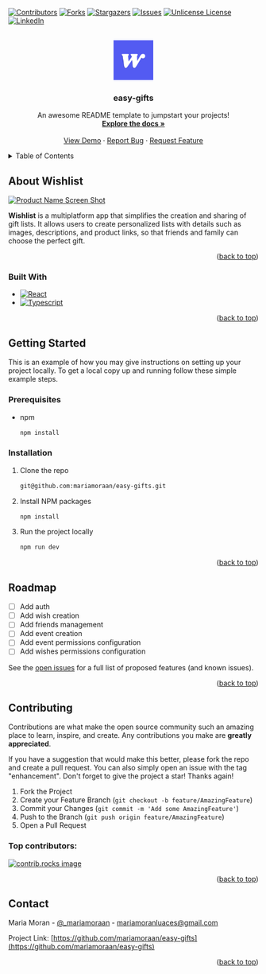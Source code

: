 <a id="readme-top"></a>

[![Contributors][contributors-shield]][contributors-url]
[![Forks][forks-shield]][forks-url]
[![Stargazers][stars-shield]][stars-url]
[![Issues][issues-shield]][issues-url]
[![Unlicense License][license-shield]][license-url]
[![LinkedIn][linkedin-shield]][linkedin-url]

<!-- PROJECT LOGO -->
<br />
<div align="center">
  <a href="https://github.com/mariamoraan/easy-gifts">
    <img src="./public/favicon.svg" alt="Logo" width="80" height="80">
  </a>

  <h3 align="center">easy-gifts</h3>

  <p align="center">
    An awesome README template to jumpstart your projects!
    <br />
    <a href="https://github.com/mariamoraan/easy-gifts"><strong>Explore the docs »</strong></a>
    <br />
    <br />
    <a href="https://github.com/mariamoraan/easy-gifts">View Demo</a>
    ·
    <a href="https://github.com/mariamoraan/easy-gifts/issues/new?labels=bug&template=bug-report---.md">Report Bug</a>
    ·
    <a href="https://github.com/mariamoraan/easy-gifts/issues/new?labels=enhancement&template=feature-request---.md">Request Feature</a>
  </p>
</div>

<!-- TABLE OF CONTENTS -->
<details>
  <summary>Table of Contents</summary>
  <ol>
    <li>
      <a href="#about-the-project">About The Project</a>
      <ul>
        <li><a href="#built-with">Built With</a></li>
      </ul>
    </li>
    <li>
      <a href="#getting-started">Getting Started</a>
      <ul>
        <li><a href="#prerequisites">Prerequisites</a></li>
        <li><a href="#installation">Installation</a></li>
      </ul>
    </li>
    <li><a href="#usage">Usage</a></li>
    <li><a href="#roadmap">Roadmap</a></li>
    <li><a href="#contributing">Contributing</a></li>
    <li><a href="#license">License</a></li>
    <li><a href="#contact">Contact</a></li>
    <li><a href="#acknowledgments">Acknowledgments</a></li>
  </ol>
</details>

<!-- ABOUT THE PROJECT -->

## About Wishlist

[![Product Name Screen Shot][product-screenshot]](https://example.com)

**Wishlist** is a multiplatform app that simplifies the creation and sharing of gift lists. It allows users to create personalized lists with details such as images, descriptions, and product links, so that friends and family can choose the perfect gift.

<p align="right">(<a href="#readme-top">back to top</a>)</p>

### Built With

- [![React][React-img]][React-url]
- [![Typescript][Typescript-img]][Typescript-url]

<p align="right">(<a href="#readme-top">back to top</a>)</p>

<!-- GETTING STARTED -->

## Getting Started

This is an example of how you may give instructions on setting up your project locally.
To get a local copy up and running follow these simple example steps.

### Prerequisites

- npm

  ```sh
  npm install
  ```

### Installation

1. Clone the repo

   ```sh
   git@github.com:mariamoraan/easy-gifts.git
   ```

2. Install NPM packages

   ```sh
   npm install
   ```

3. Run the project locally

   ```sh
   npm run dev
   ```

<p align="right">(<a href="#readme-top">back to top</a>)</p>

<!-- USAGE EXAMPLES -->
<!--
## Usage

Use this space to show useful examples of how a project can be used. Additional screenshots, code examples and demos work well in this space. You may also link to more resources.

_For more examples, please refer to the [Documentation](https://example.com)_

<p align="right">(<a href="#readme-top">back to top</a>)</p>
-->

<!-- ROADMAP -->

## Roadmap

- [ ] Add auth
- [ ] Add wish creation
- [ ] Add friends management
- [ ] Add event creation
- [ ] Add event permissions configuration
- [ ] Add wishes permissions configuration

See the [open issues](https://github.com/mariamoraan/easy-gifts/issues) for a full list of proposed features (and known issues).

<p align="right">(<a href="#readme-top">back to top</a>)</p>

<!-- CONTRIBUTING -->

## Contributing

Contributions are what make the open source community such an amazing place to learn, inspire, and create. Any contributions you make are **greatly appreciated**.

If you have a suggestion that would make this better, please fork the repo and create a pull request. You can also simply open an issue with the tag "enhancement".
Don't forget to give the project a star! Thanks again!

1. Fork the Project
2. Create your Feature Branch (`git checkout -b feature/AmazingFeature`)
3. Commit your Changes (`git commit -m 'Add some AmazingFeature'`)
4. Push to the Branch (`git push origin feature/AmazingFeature`)
5. Open a Pull Request

### Top contributors:

<a href="https://github.com/mariamoraan/easy-gifts/graphs/contributors">
  <img src="https://contrib.rocks/image?repo=mariamoraan/easy-gifts" alt="contrib.rocks image" />
</a>

<p align="right">(<a href="#readme-top">back to top</a>)</p>

<!-- CONTACT -->

## Contact

Maria Moran - [@\_mariamoraan](https://x.com/_mariamoraan) - mariamoranluaces@gmail.com

Project Link: [https://github.com/mariamoraan/easy-gifts](https://github.com/mariamoraan/easy-gifts)

<p align="right">(<a href="#readme-top">back to top</a>)</p>

<!-- MARKDOWN LINKS & IMAGES -->
<!-- https://www.markdownguide.org/basic-syntax/#reference-style-links -->

[contributors-shield]: https://img.shields.io/github/contributors/mariamoraan/easy-gifts.svg?style=for-the-badge
[contributors-url]: https://github.com/mariamoraan/easy-gifts/graphs/contributors
[forks-shield]: https://img.shields.io/github/forks/mariamoraan/easy-gifts.svg?style=for-the-badge
[forks-url]: https://github.com/mariamoraan/easy-gifts/network/members
[stars-shield]: https://img.shields.io/github/stars/mariamoraan/easy-gifts.svg?style=for-the-badge
[stars-url]: https://github.com/mariamoraan/easy-gifts/stargazers
[issues-shield]: https://img.shields.io/github/issues/mariamoraan/easy-gifts.svg?style=for-the-badge
[issues-url]: https://github.com/mariamoraan/easy-gifts/issues
[license-shield]: https://img.shields.io/github/license/mariamoraan/easy-gifts.svg?style=for-the-badge
[license-url]: https://github.com/mariamoraan/easy-gifts/blob/main/LICENSE
[linkedin-shield]: https://img.shields.io/badge/-LinkedIn-black.svg?style=for-the-badge&logo=linkedin&colorB=555
[linkedin-url]: https://www.linkedin.com/in/maria-moran-luaces/
[product-screenshot]: images/screenshot.png
[React-img]: https://img.shields.io/badge/react-%2320232a.svg?style=for-the-badge&logo=react&logoColor=%2361DAFB
[React-url]: https://reactjs.org/
[Typescript-url]: https://www.typescriptlang.org/
[Typescript-img]: https://img.shields.io/badge/typescript-%23007ACC.svg?style=for-the-badge&logo=typescript&logoColor=white
